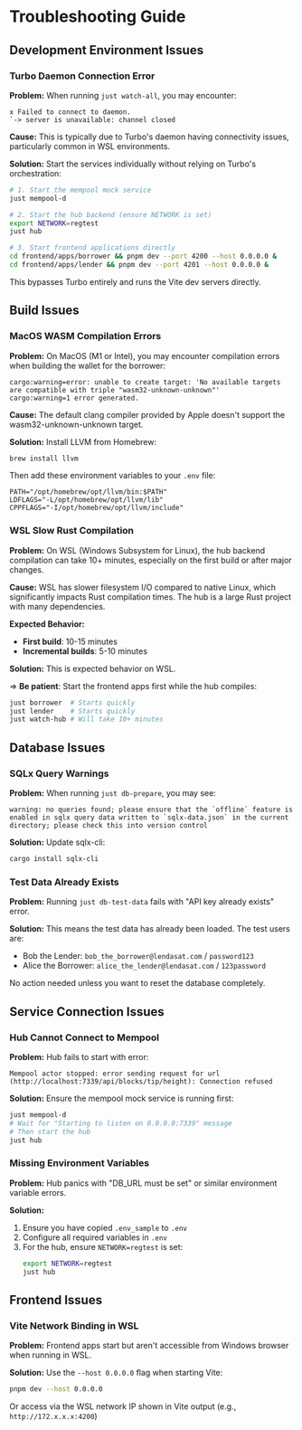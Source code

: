 # Troubleshooting Guide

## Development Environment Issues

### Turbo Daemon Connection Error

**Problem:**
When running `just watch-all`, you may encounter:

```
x Failed to connect to daemon.
`-> server is unavailable: channel closed
```

**Cause:**
This is typically due to Turbo's daemon having connectivity issues, particularly common in WSL environments.

**Solution:**
Start the services individually without relying on Turbo's orchestration:

```bash
# 1. Start the mempool mock service
just mempool-d

# 2. Start the hub backend (ensure NETWORK is set)
export NETWORK=regtest
just hub

# 3. Start frontend applications directly
cd frontend/apps/borrower && pnpm dev --port 4200 --host 0.0.0.0 &
cd frontend/apps/lender && pnpm dev --port 4201 --host 0.0.0.0 &
```

This bypasses Turbo entirely and runs the Vite dev servers directly.

## Build Issues

### MacOS WASM Compilation Errors

**Problem:**
On MacOS (M1 or Intel), you may encounter compilation errors when building the wallet for the borrower:

```
cargo:warning=error: unable to create target: 'No available targets are compatible with triple "wasm32-unknown-unknown"'
cargo:warning=1 error generated.
```

**Cause:**
The default clang compiler provided by Apple doesn't support the wasm32-unknown-unknown target.

**Solution:**
Install LLVM from Homebrew:

```bash
brew install llvm
```

Then add these environment variables to your `.env` file:

```dotenv
PATH="/opt/homebrew/opt/llvm/bin:$PATH"
LDFLAGS="-L/opt/homebrew/opt/llvm/lib"
CPPFLAGS="-I/opt/homebrew/opt/llvm/include"
```

### WSL Slow Rust Compilation

**Problem:**
On WSL (Windows Subsystem for Linux), the hub backend compilation can take 10+ minutes, especially on the first build or after major changes.

**Cause:**
WSL has slower filesystem I/O compared to native Linux, which significantly impacts Rust compilation times. The hub is a large Rust project with many dependencies.

**Expected Behavior:**

- **First build**: 10-15 minutes
- **Incremental builds**: 5-10 minutes

**Solution:**
This is expected behavior on WSL.

=> **Be patient**: Start the frontend apps first while the hub compiles:

```bash
just borrower  # Starts quickly
just lender    # Starts quickly
just watch-hub # Will take 10+ minutes
```

## Database Issues

### SQLx Query Warnings

**Problem:**
When running `just db-prepare`, you may see:

```
warning: no queries found; please ensure that the `offline` feature is enabled in sqlx query data written to `sqlx-data.json` in the current directory; please check this into version control
```

**Solution:**
Update sqlx-cli:

```bash
cargo install sqlx-cli
```

### Test Data Already Exists

**Problem:**
Running `just db-test-data` fails with "API key already exists" error.

**Solution:**
This means the test data has already been loaded. The test users are:

- Bob the Lender: `bob_the_borrower@lendasat.com` / `password123`
- Alice the Borrower: `alice_the_lender@lendasat.com` / `123password`

No action needed unless you want to reset the database completely.

## Service Connection Issues

### Hub Cannot Connect to Mempool

**Problem:**
Hub fails to start with error:

```
Mempool actor stopped: error sending request for url (http://localhost:7339/api/blocks/tip/height): Connection refused
```

**Solution:**
Ensure the mempool mock service is running first:

```bash
just mempool-d
# Wait for "Starting to listen on 0.0.0.0:7339" message
# Then start the hub
just hub
```

### Missing Environment Variables

**Problem:**
Hub panics with "DB_URL must be set" or similar environment variable errors.

**Solution:**

1. Ensure you have copied `.env_sample` to `.env`
2. Configure all required variables in `.env`
3. For the hub, ensure `NETWORK=regtest` is set:
   ```bash
   export NETWORK=regtest
   just hub
   ```

## Frontend Issues

### Vite Network Binding in WSL

**Problem:**
Frontend apps start but aren't accessible from Windows browser when running in WSL.

**Solution:**
Use the `--host 0.0.0.0` flag when starting Vite:

```bash
pnpm dev --host 0.0.0.0
```

Or access via the WSL network IP shown in Vite output (e.g., `http://172.x.x.x:4200`)
